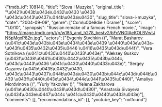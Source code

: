 {"tmdb_id": 108140, "title": "Slova i Muzyka", "original_title": "\u0421\u043b\u043e\u0432\u0430 \u0438 \u043c\u0443\u0437\u044b\u043a\u0430", "slug_title": "slova-i-muzyka", "date": "2004-09-09", "genre": ["Com\u00e9die / Drame"], "score": "1.0/10", "synopsis": "Russian remake of a famous French movie.", "image": "https://image.tmdb.org/t/p/w185_and_h278_bestv2/bFcVNGIAeKOLBVwtJN5pMgxP82n.jpg", "actors": ["Evgeniy Stychkin ()", "Marat Basharov (\u041c\u043e\u043b\u043e\u0434\u043e\u0439 \u0440\u043e\u043a-\u043f\u0435\u0432\u0435\u0446 \u0416\u0435\u043d\u044f)", "Vera Sotnikova (\u041c\u0430\u0440\u0433\u043e)", "Aleksey Guskov (\u043f\u0438\u0441\u0430\u0442\u0435\u043b\u044c, \u043c\u0443\u0436 \u041c\u0430\u0440\u0433\u043e)", "Sergey Gazarov (\u041b\u0435\u0432\u0430, \u043c\u0443\u0437\u044b\u043a\u0430\u043b\u044c\u043d\u044b\u0439 \u043f\u0440\u043e\u0434\u044e\u0441\u0435\u0440)", "Amaliya Mordvinova ()", "Yuriy Yakovlev ()", "Yelena Zakharova (\u041a\u0430\u0440\u0438\u043d\u0430)", "Anastasia Sivayeva (\u0434\u043e\u0447\u044c \u041c\u0430\u0440\u0433\u043e)"], "comments": [], "recommandations_id": [], "youtube_key": "notfound"}